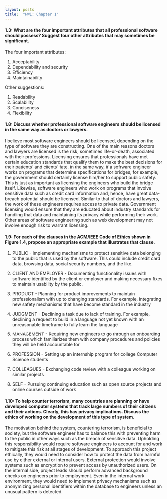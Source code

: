 ```yaml
---
layout: posts
title:  "HW1: Chapter 1"
---
```


#### 1.3: What are the four important attributes that all professional software should possess? Suggest four other attributes that may sometimes be significant. 

The four important attributes:

1) Acceptability
2) Dependability and security
3) Efficiency
4) Maintainability


Other suggestions:

1) Readability
2) Scalability
3) Conciseness
4) Flexibility 


#### 1.8: Discuss whether professional software engineers should be licensed in the same way as doctors or lawyers. 

I believe most software engineers should be licensed, depending on the type of software they are constructing. One of the main reasons doctors and lawyers are licensed is the risk, sometimes life-or-death, associated with their professions. Licensing ensures that professionals have met certain education standards that qualify them to make the best decisions for their patients' and clients' fate. In the same way, if a software engineer works on programs that determine specifications for bridges, for example, the government should certainly license him/her to support public safety. This is just as important as licensing the engineers who build the bridge itself. Likewise, software engineers who work on programs that involve sensitive data such as credit card information and, hence, have great data-breach potential should be licensed. Similar to that of doctors and lawyers, the work of these engineers requires access to private data. Government licensing would ensure that they are educated about industry standards for handling that data and maintaining its privacy while performing their work. Other areas of software engineering such as web development may not involve enough risk to warrant licensing.


#### 1.9: For each of the clauses in the ACM/IEEE Code of Ethics shown in Figure 1.4, propose an appropriate example that illustrates that clause. 

1. PUBLIC - Implementing mechanisms to protect sensitive data belonging to the public that is used by the software. This could include credit card data, browsing data, social security numbers, and the like.

2. CLIENT AND EMPLOYER - Documenting functionality issues with software identified by the client or employer and making necessary fixes to maintain usability by the public.

3. PRODUCT - Planning for product improvements to maintain professionalism with up to changing standards. For example, integrating new safety mechanisms that have become standard in the industry

4. JUDGMENT - Declining a task due to lack of training. For example, declining a request to build in a language not yet known with an unreasonable timeframe to fully learn the language

5. MANAGEMENT - Requiring new engineers to go through an onboarding process which familiarizes them with company procedures and policies they will be held accountable for

6. PROFESSION - Setting up an internship program for college Computer Science students 

7. COLLEAGUES - Exchanging code review with a colleague working on similar projects

8. SELF - Pursuing continuing education such as open source projects and online courses outside of work


#### 1.10: To help counter terrorism, many countries are planning or have developed computer systems that track large numbers of their citizens and their actions. Clearly, this has privacy implications. Discuss the ethics of working on the development of this type of system.

The motivation behind the system, countering terrorism, is beneficial to society, but the software engineer has to balance this with preventing harm to the public in other ways such as the breach of sensitive data. Upholding this responsibility would require software engineers to account for and work to mitigate this risk at all stages of development. To approach this project ethically, they would need to consider how to protect the data from harmful use by either external or internal users. External protection would involve systems such as encryption to prevent access by unauthorized users. On the internal side, project leads should perform advanced background checks on engineers prior to employment. Even in the internal work environment, they would need to implement privacy mechanisms such as anonymizing personal identifiers within the database to engineers unless an unusual pattern is detected.
